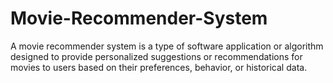 # Movie-Recommender-System
A movie recommender system is a type of software application or algorithm designed to provide personalized suggestions or recommendations for movies to users based on their preferences, behavior, or historical data.
